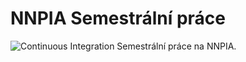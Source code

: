 # NNPIA Semestrální práce
![Continuous Integration](https://github.com/st52530/nnpia/workflows/Continuous%20Integration/badge.svg)
Semestrální práce na NNPIA.
